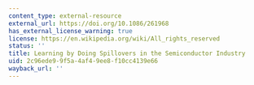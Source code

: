 ```yaml
---
content_type: external-resource
external_url: https://doi.org/10.1086/261968
has_external_license_warning: true
license: https://en.wikipedia.org/wiki/All_rights_reserved
status: ''
title: Learning by Doing Spillovers in the Semiconductor Industry
uid: 2c96ede9-9f5a-4af4-9ee8-f10cc4139e66
wayback_url: ''
---
```

